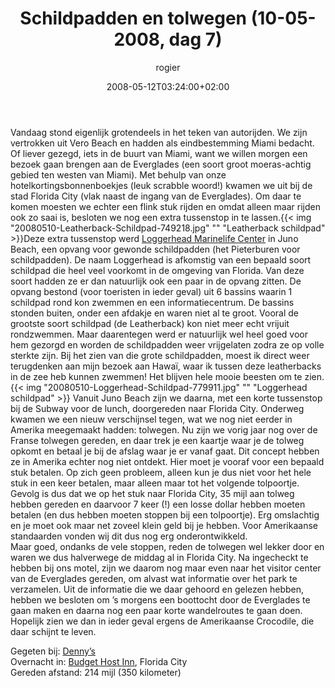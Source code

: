 ﻿---
title: Schildpadden en tolwegen (10-05-2008, dag 7)
author: rogier
type: post
date: 2008-05-12T03:24:00+02:00
url: /weblog/2008/05/12/schildpadden-en-tolwegen-10-05-2008-dag-7/
commentFolder: 2008-05-12-schildpadden-en-tolwegen-10-05-2008-dag-7
categories:
- Vakantie
tags:
- Amerika
- Oost-kant
resources:
- src: 20080510-Leatherback-Schildpad-749218.jpg
  title: Leatherback schildpad
- src: 20080510-Loggerhead-Schildpad-779911.jpg
  title: Loggerhead schildpad

---
Vandaag stond eigenlijk grotendeels in het teken van autorijden. We zijn vertrokken uit Vero Beach en hadden als eindbestemming Miami bedacht. Of liever gezegd, iets in de buurt van Miami, want we willen morgen een bezoek gaan brengen aan de Everglades (een soort groot moeras-achtig gebied ten westen van Miami). Met behulp van onze hotelkortingsbonnenboekjes (leuk scrabble woord!) kwamen we uit bij de stad Florida City (vlak naast de ingang  van de Everglades). Om daar te komen moesten we echter een flink stuk rijden en omdat alleen maar rijden ook zo saai is, besloten we nog een extra tussenstop in te lassen.{{< img "20080510-Leatherback-Schildpad-749218.jpg" ""  "Leatherback schildpad" >}}Deze extra tussenstop werd [Loggerhead Marinelife Center](http://www.marinelife.org) in Juno Beach, een opvang voor gewonde schildpadden (het Pieterburen voor schildpadden). De naam Loggerhead is afkomstig van een bepaald soort schildpad die heel veel voorkomt in de omgeving van Florida. Van deze soort hadden ze er dan natuurlijk ook een paar in de opvang zitten. De opvang bestond (voor toeristen in ieder geval) uit 6 bassins waarin 1 schildpad rond kon zwemmen en een informatiecentrum. De bassins stonden buiten, onder een afdakje en waren niet al te groot. Vooral de grootste soort schildpad (de Leatherback) kon niet meer echt vrijuit rondzwemmen. Maar daarentegen werd er natuurlijk wel heel goed voor hem gezorgd en worden de schildpadden weer vrijgelaten zodra ze op volle sterkte zijn. Bij het zien van die grote schildpadden, moest ik direct weer terugdenken aan mijn bezoek aan Hawaï, waar ik tussen deze leatherbacks in de zee heb kunnen zwemmen! Het blijven hele mooie beesten om te zien.{{< img "20080510-Loggerhead-Schildpad-779911.jpg" ""  "Loggerhead schildpad" >}} Vanuit Juno Beach zijn we daarna, met een korte tussenstop bij de Subway voor de lunch, doorgereden naar Florida City. Onderweg kwamen we een nieuw verschijnsel tegen, wat we nog niet eerder in Amerika meegemaakt hadden: tolwegen. Nu zijn we vorig jaar nog over de Franse tolwegen gereden, en daar trek je een kaartje waar je de tolweg opkomt en betaal je bij de afslag waar je er vanaf gaat. Dit concept hebben ze in Amerika echter nog niet ontdekt. Hier moet je vooraf voor een bepaald stuk betalen. Op zich geen probleem, alleen kun je dus niet voor het hele stuk in een keer betalen, maar alleen maar tot het volgende tolpoortje. Gevolg is dus dat we op het stuk naar Florida City, 35 mijl aan tolweg hebben gereden en daarvoor 7 keer (!) een losse dollar hebben moeten betalen (en dus hebben moeten stoppen bij een tolpoortje). Erg omslachtig en je moet ook maar net zoveel klein geld bij je hebben. Voor Amerikaanse standaarden vonden wij dit dus nog erg onderontwikkeld.  
Maar goed, ondanks de vele stoppen, reden de tolwegen wel lekker door en waren we dus halverwege de middag al in Florida City. Na ingecheckt te hebben bij ons motel, zijn we daarom nog maar even naar het visitor center van de Everglades gereden, om alvast wat informatie over het park te verzamelen. Uit de informatie die we daar gehoord en gelezen hebben, hebben we besloten om ’s morgens een boottocht door de Everglades te gaan maken en daarna nog een paar korte wandelroutes te gaan doen. Hopelijk zien we dan in ieder geval ergens de Amerikaanse Crocodile, die daar schijnt te leven.  

Gegeten bij: [Denny’s](http://www.dennys.com)  
Overnacht in: [Budget Host Inn](http://www.budgethost.com), Florida City  
Gereden afstand: 214 mijl (350 kilometer)
